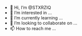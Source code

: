 - 👋 Hi, I’m @STXRZIQ
- 👀 I’m interested in ...
- 🌱 I’m currently learning ...
- 💞️ I’m looking to collaborate on ...
- 📫 How to reach me ...

<!---
STXRZIQ/STXRZIQ is a ✨ special ✨ repository because its `README.md` (this file) appears on your GitHub profile.
You can click the Preview link to take a look at your changes.
--->
